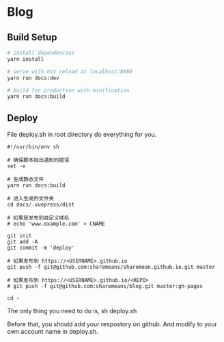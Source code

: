 # Blog

## Build Setup

``` bash
# install dependencies
yarn install

# serve with hot reload at localhost:8080
yarn run docs:dev

# build for production with minification
yarn run docs:build
```

## Deploy

File deploy.sh in root directory do everything for you.
```
#!/usr/bin/env sh

# 确保脚本抛出遇到的错误
set -e

# 生成静态文件
yarn run docs:build

# 进入生成的文件夹
cd docs/.vuepress/dist

# 如果是发布到自定义域名
# echo 'www.example.com' > CNAME

git init
git add -A
git commit -m 'deploy'

# 如果发布到 https://<USERNAME>.github.io
git push -f git@github.com:sharemeans/sharemean.github.io.git master

# 如果发布到 https://<USERNAME>.github.io/<REPO>
# git push -f git@github.com:sharemeans/blog.git master:gh-pages

cd -

```

The only thing you need to do is, sh deploy.sh

Before that, you should add your respostory on github. And modify <USERNAME> to your own account name in deploy.sh.

